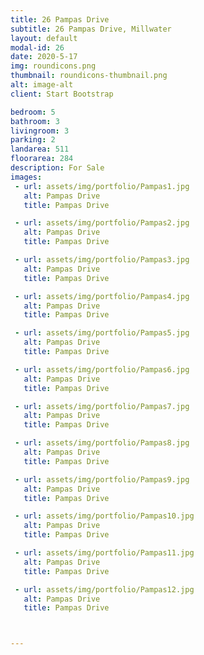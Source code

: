 ```yaml
---
title: 26 Pampas Drive
subtitle: 26 Pampas Drive, Millwater
layout: default
modal-id: 26
date: 2020-5-17
img: roundicons.png
thumbnail: roundicons-thumbnail.png
alt: image-alt
client: Start Bootstrap

bedroom: 5
bathroom: 3
livingroom: 3
parking: 2
landarea: 511
floorarea: 284
description: For Sale
images:
 - url: assets/img/portfolio/Pampas1.jpg
   alt: Pampas Drive
   title: Pampas Drive

 - url: assets/img/portfolio/Pampas2.jpg
   alt: Pampas Drive
   title: Pampas Drive

 - url: assets/img/portfolio/Pampas3.jpg
   alt: Pampas Drive
   title: Pampas Drive

 - url: assets/img/portfolio/Pampas4.jpg
   alt: Pampas Drive
   title: Pampas Drive

 - url: assets/img/portfolio/Pampas5.jpg
   alt: Pampas Drive
   title: Pampas Drive

 - url: assets/img/portfolio/Pampas6.jpg
   alt: Pampas Drive
   title: Pampas Drive

 - url: assets/img/portfolio/Pampas7.jpg
   alt: Pampas Drive
   title: Pampas Drive

 - url: assets/img/portfolio/Pampas8.jpg
   alt: Pampas Drive
   title: Pampas Drive

 - url: assets/img/portfolio/Pampas9.jpg
   alt: Pampas Drive
   title: Pampas Drive

 - url: assets/img/portfolio/Pampas10.jpg
   alt: Pampas Drive
   title: Pampas Drive

 - url: assets/img/portfolio/Pampas11.jpg
   alt: Pampas Drive
   title: Pampas Drive

 - url: assets/img/portfolio/Pampas12.jpg
   alt: Pampas Drive
   title: Pampas Drive



---
```

